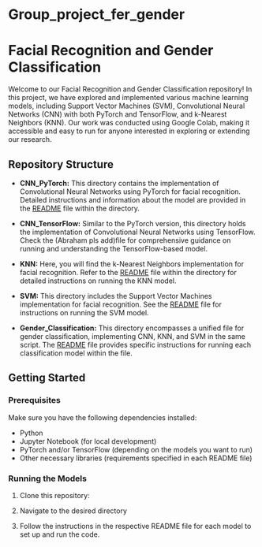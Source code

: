 # Group_project_fer_gender
# Facial Recognition and Gender Classification

Welcome to our Facial Recognition and Gender Classification repository! In this project, we have explored and implemented various machine learning models, including Support Vector Machines (SVM), Convolutional Neural Networks (CNN) 
with both PyTorch and TensorFlow, and k-Nearest Neighbors (KNN). Our work was conducted using Google Colab, making it accessible and easy to run for anyone interested in exploring or extending our research.

## Repository Structure

- **CNN_PyTorch:** This directory contains the implementation of Convolutional Neural Networks using PyTorch for facial recognition. Detailed instructions and information about the model are provided in the [README](Readme_CNNPytorch.txt) file within the directory.

- **CNN_TensorFlow:** Similar to the PyTorch version, this directory holds the implementation of Convolutional Neural Networks using TensorFlow. Check the (Abraham pls add)file for comprehensive guidance on running and understanding the TensorFlow-based model.

- **KNN:** Here, you will find the k-Nearest Neighbors implementation for facial recognition. Refer to the [README](/knn-model/knn-fer/README_KNN.md) file within the directory for detailed instructions on running the KNN model.

- **SVM:** This directory includes the Support Vector Machines implementation for facial recognition. See the [README](SVM/README.md) file for instructions on running the SVM model.

- **Gender_Classification:** This directory encompasses a unified file for gender classification, implementing CNN, KNN, and SVM in the same script. The [README](README_gender.md) file provides specific instructions for running each classification model within the file.

## Getting Started

### Prerequisites

Make sure you have the following dependencies installed:

- Python
- Jupyter Notebook (for local development)
- PyTorch and/or TensorFlow (depending on the models you want to run)
- Other necessary libraries (requirements specified in each README file)

### Running the Models

1. Clone this repository:

2. Navigate to the desired directory
3. Follow the instructions in the respective README file for each model to set up and run the code.

